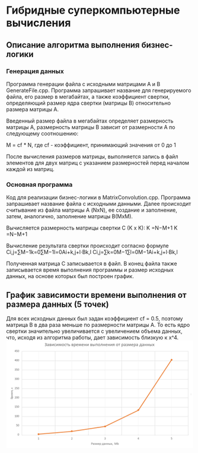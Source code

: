 ﻿# Гибридные суперкомпьютерные вычисления

## Описание алгоритма выполнения бизнес-логики 

### Генерация данных 

Программа генерации файла с исходными матрицами А и B GenerateFile.cpp. Программа запрашивает название для генерируемого файла, его размер в мегабайтах, а также коэффициент свертки, определяющий размер ядра свертки (матрицы B) относительно размера матрицы А. 

Введенный размер файла в мегабайтах определяет размерность матрицы A, размерность матрицы B зависит от размерности A по следующему соотношению: 

M = cf * N, где cf - коэффициент, принимающий значения от 0 до 1 

После вычисления размеров матрицы, выполняется запись в файл элементов для двух матриц с указанием размерностей перед началом каждой из матриц. 

### Основная программа 

Код для реализации бизнес-логики в MatrixConvolution.cpp. Программа запрашивает название файла с исходными данными. Далее происходит считывание из файла матрицы А (NxN), ее создание и заполнение, затем, аналогично, заполнение матрицы B(MxM). 

Вычисляется размерность матрицы свертки C (K x K): 
K =N−M+1 
K =N−M+1 

Вычисление результата свертки  происходит согласно формуле 
Ci,j=∑M−1k=0∑M−1l=0Ai+k,j+l⋅Bk,l
Ci,j=∑k=0M−1∑l=0M−1Ai+k,j+l⋅Bk,l
 
Полученная матрица С записывается в файл. В конец файла также записывается время выполнения программы и размер исходных данных, на основе которых был построен график. 

## График зависимости времени выполнения от размера данных (5 точек)

Для всех исходных данных был задан коэффициент cf = 0.5, поэтому матрица B в два раза меньше по размерности матрицы А.
То есть ядро свертки значительно увеличивается с увеличением объема данных, что, исходя из алгоритма работы, дает зависимость близкую к x^4. 
![](./img/sequential_chart.png)